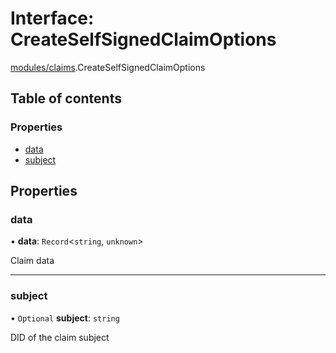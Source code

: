 # Interface: CreateSelfSignedClaimOptions

[modules/claims](../modules/modules_claims.md).CreateSelfSignedClaimOptions

## Table of contents

### Properties

- [data](modules_claims.CreateSelfSignedClaimOptions.md#data)
- [subject](modules_claims.CreateSelfSignedClaimOptions.md#subject)

## Properties

### data

• **data**: `Record`\<`string`, `unknown`\>

Claim data

___

### subject

• `Optional` **subject**: `string`

DID of the claim subject
